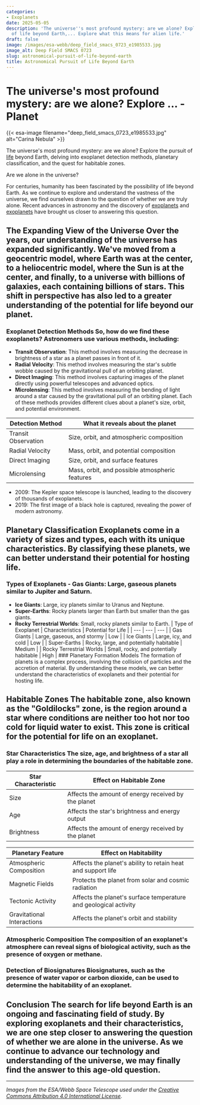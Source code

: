 ```yaml
---
categories:
- Exoplanets
date: 2025-05-05
description: 'The universe''s most profound mystery: are we alone? Explore the pursuit
  of life beyond Earth,... Explore what this means for alien life.'
draft: false
image: /images/esa-webb/deep_field_smacs_0723_e1985533.jpg
image_alt: Deep Field SMACS 0723
slug: astronomical-pursuit-of-life-beyond-earth
title: Astronomical Pursuit of Life Beyond Earth
---
```


# The universe's most profound mystery: are we alone? Explore ... - Planet
{{< esa-image filename="deep_field_smacs_0723_e1985533.jpg" alt="Carina Nebula" >}}



The universe's most profound mystery: are we alone? Explore the pursuit of [life](/blog/the-exoplanet-revolution-our-quest-for-life-beyond-earth) beyond Earth, delving into exoplanet detection methods, planetary classification, and the quest for habitable zones.

Are we alone in the universe?

 For centuries, humanity has been fascinated by the possibility of life beyond Earth. As we continue to explore and understand the vastness of the universe, we find ourselves drawn to the question of whether we are truly alone. Recent advances in astronomy and the discovery of [exoplanets](/blog/exoplanets-in-the-habitable-zone-a-new-era-in-the-search-for) and [exoplanets](/blog/exoplanets-and-the-search-for-life-beyond-earth) have brought us closer to answering this question.

 ## The Expanding View of the Universe Over the years, our understanding of the universe has expanded significantly. We've moved from a geocentric model, where Earth was at the center, to a heliocentric model, where the Sun is at the center, and finally, to a universe with billions of galaxies, each containing billions of stars. This shift in perspective has also led to a greater understanding of the potential for life beyond our planet.

 ### Exoplanet Detection Methods So, how do we find these exoplanets? Astronomers use various methods, including:

  -  **Transit Observation**: This method involves measuring the decrease in brightness of a star as a planet passes in front of it.
 -  **Radial Velocity**: This method involves measuring the star's subtle wobble caused by the gravitational pull of an orbiting planet.
 -  **Direct Imaging**: This method involves capturing images of the planet directly using powerful telescopes and advanced optics.
 -  **Microlensing**: This method involves measuring the bending of light around a star caused by the gravitational pull of an orbiting planet.
  Each of these methods provides different clues about a planet's size, orbit, and potential environment.

 | Detection Method | What it reveals about the planet |
| --- | --- |
| Transit Observation | Size, orbit, and atmospheric composition |
| Radial Velocity | Mass, orbit, and potential composition |
| Direct Imaging | Size, orbit, and surface features |
| Microlensing | Mass, orbit, and possible atmospheric features | ### Milestones in Exoplanet Discovery  - 1992: The first exoplanet is discovered orbiting a neutron star.
 - 2009: The Kepler space telescope is launched, leading to the discovery of thousands of exoplanets.
 - 2019: The first image of a black hole is captured, revealing the power of modern astronomy.
  ## Planetary Classification Exoplanets come in a variety of sizes and types, each with its unique characteristics. By classifying these planets, we can better understand their potential for hosting life.

 ### Types of Exoplanets  -  **Gas Giants**: Large, gaseous planets similar to Jupiter and Saturn.
 -  **Ice Giants**: Large, icy planets similar to Uranus and Neptune.
 -  **Super-Earths**: Rocky planets larger than Earth but smaller than the gas giants.
 -  **Rocky Terrestrial Worlds**: Small, rocky planets similar to Earth.
  | Type of Exoplanet | Characteristics | Potential for Life |
| --- | --- | --- |
| Gas Giants | Large, gaseous, and stormy | Low |
| Ice Giants | Large, icy, and cold | Low |
| Super-Earths | Rocky, large, and potentially habitable | Medium |
| Rocky Terrestrial Worlds | Small, rocky, and potentially habitable | High | ### Planetary Formation Models The formation of planets is a complex process, involving the collision of particles and the accretion of material. By understanding these models, we can better understand the characteristics of exoplanets and their potential for hosting life.

 ## Habitable Zones The habitable zone, also known as the "Goldilocks" zone, is the region around a star where conditions are neither too hot nor too cold for liquid water to exist. This zone is critical for the potential for life on an exoplanet.

 ### Star Characteristics The size, age, and brightness of a star all play a role in determining the boundaries of the habitable zone.

 | Star Characteristic | Effect on Habitable Zone |
| --- | --- |
| Size | Affects the amount of energy received by the planet |
| Age | Affects the star's brightness and energy output |
| Brightness | Affects the amount of energy received by the planet | ### Planetary Features In addition to star characteristics, planetary features such as atmospheric composition, magnetic fields, tectonic activity, and gravitational interactions with neighboring bodies also play a role in determining the habitability of an exoplanet.

 | Planetary Feature | Effect on Habitability |
| --- | --- |
| Atmospheric Composition | Affects the planet's ability to retain heat and support life |
| Magnetic Fields | Protects the planet from solar and cosmic radiation |
| Tectonic Activity | Affects the planet's surface temperature and geological activity |
| Gravitational Interactions | Affects the planet's orbit and stability | ## Atmospheric Studies Recent advances in technology, such as the James Webb Space Telescope, have allowed us to study the atmospheres of exoplanets in greater detail.

 ### Atmospheric Composition The composition of an exoplanet's atmosphere can reveal signs of biological activity, such as the presence of oxygen or methane.

 ### Detection of Biosignatures Biosignatures, such as the presence of water vapor or carbon dioxide, can be used to determine the habitability of an exoplanet.

 ## Conclusion The search for life beyond Earth is an ongoing and fascinating field of study. By exploring exoplanets and their characteristics, we are one step closer to answering the question of whether we are alone in the universe. As we continue to advance our technology and understanding of the universe, we may finally find the answer to this age-old question.

---

*Images from the ESA/Webb Space Telescope used under the [Creative Commons Attribution 4.0 International License](https://creativecommons.org/licenses/by/4.0).*
